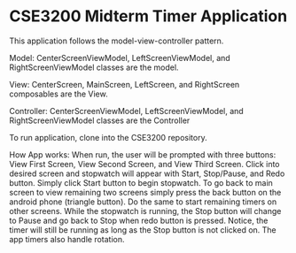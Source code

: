 # CSE3200 Midterm Timer Application 

This application follows the model-view-controller pattern.

Model: CenterScreenViewModel, LeftScreenViewModel, and RightScreenViewModel classes are the model.

View: CenterScreen, MainScreen, LeftScreen, and RightScreen composables are the View. 

Controller: CenterScreenViewModel, LeftScreenViewModel, and RightScreenViewModel classes are the Controller

To run application, clone into the CSE3200 repository. 

How App works: When run, the user will be prompted with three buttons: View First Screen, View Second Screen, and View Third Screen. Click into desired screen and stopwatch will appear with Start, Stop/Pause, and Redo button. Simply click Start button to begin stopwatch. To go back to main screen to view remaining two screens simply press the back button on the android phone (triangle button). Do the same to start remaining timers on other screens. While the stopwatch is running, the Stop button will change to Pause and go back to Stop when redo button is pressed. Notice, the timer will still be running as long as the Stop button is not clicked on. The app timers also handle rotation. 
